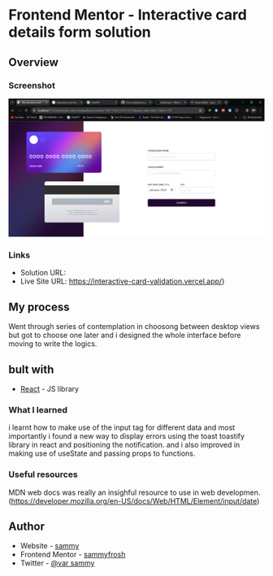 # Frontend Mentor - Interactive card details form solution



## Overview


### Screenshot

![](./screenshot.png)


### Links

- Solution URL: [](https://github.com/Sammyfrosh35/interactive-card-validation)
- Live Site URL: https://interactive-card-validation.vercel.app/)



## My process
Went through series of contemplation in choosong between desktop views but got to choose one later and i designed the whole interface before moving to write the logics.


## bult with
- [React](https://reactjs.org/) - JS library


### What I learned


i learnt how to make use of the input tag for different data and most importantly i found a new way to display errors using the toast toastify library in react and positioning the notification.
and i also improved in making use of useState and passing props to functions.


### Useful resources

MDN web docs was really an insighful resource to use in web developmen.(https://developer.mozilla.org/en-US/docs/Web/HTML/Element/input/date)


## Author

- Website - [sammy](https://my-portfolio-three-phi-24.vercel.app/)
- Frontend Mentor - [sammyfrosh](https://www.frontendmentor.io/profile/yourusername)
- Twitter - [@var sammy](https://www.twitter.com/sammypipz)